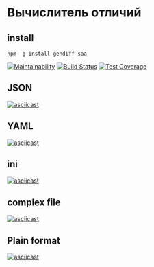 # Вычислитель отличий

## install

```
npm -g install gendiff-saa
```

[![Maintainability](https://api.codeclimate.com/v1/badges/b85586a6674552e401bf/maintainability)](https://codeclimate.com/github/SergAlexAnd/project-lvl2-s463/maintainability)
[![Build Status](https://travis-ci.org/SergAlexAnd/project-lvl2-s463.svg?branch=master)](https://travis-ci.org/SergAlexAnd/project-lvl2-s463)
[![Test Coverage](https://api.codeclimate.com/v1/badges/b85586a6674552e401bf/test_coverage)](https://codeclimate.com/github/SergAlexAnd/project-lvl2-s463/test_coverage)

## JSON

[![asciicast](https://asciinema.org/a/TTd3XtzujS4TC86mnwmEq3S1m.svg)](https://asciinema.org/a/TTd3XtzujS4TC86mnwmEq3S1m)

## YAML

[![asciicast](https://asciinema.org/a/iprvDA1nlrhTwF0Wt1ErBAtr1.svg)](https://asciinema.org/a/iprvDA1nlrhTwF0Wt1ErBAtr1)

## ini

[![asciicast](https://asciinema.org/a/M3BCp3Fu5IeJ4YQGEnFfezdBV.svg)](https://asciinema.org/a/M3BCp3Fu5IeJ4YQGEnFfezdBV)

## complex file

[![asciicast](https://asciinema.org/a/AdVlk5ZgVJUCW78XnUOI9J2nJ.svg)](https://asciinema.org/a/AdVlk5ZgVJUCW78XnUOI9J2nJ)

## Plain format

[![asciicast](https://asciinema.org/a/BNt7TqlcphfMXkzXzlLuSLHQV.svg)](https://asciinema.org/a/BNt7TqlcphfMXkzXzlLuSLHQV)

